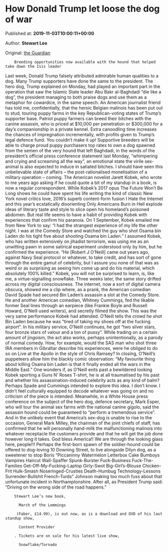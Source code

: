 
# How Donald Trump let loose the dog of war

Published at: **2019-11-03T10:00:11+00:00**

Author: **Stewart Lee**

Original: [the Guardian](https://www.theguardian.com/commentisfree/2019/nov/03/how-donald-trump-let-loose-the-dog-of-war)


        Breeding opportunities now available with the hound that helped take down the Isis leader
      
Last week, Donald Trump falsely attributed admirable human qualities to a dog. Many Trump supporters have done the same to the president. The hero dog, Trump explained on Monday, had played an important part in the operation that saw the Islamic State leader Abu Bakr al-Baghdadi “die like a dog”, the president managing to both praise dogs and use them as a metaphor for cowardice, in the same speech.
An American journalist friend has told me, confidentially, that the heroic Belgian malinois has been put out to stud, touring puppy farms in the key Republican-voting states of Trump’s supporter base. Patriot puppy farmers can breed their bitches with the canine assassin, who is priced at $10,000 per penetration or $300,000 for a day’s companionship in a private kennel. Extra canoodling time increases the chances of impregnation incrementally, with profits given to Trump’s legal defence fund. You couldn’t make it up!
Supportive breeders will be able to charge proud puppy purchasers top rates to own a dog spawned from the semen of the very hound that left Baghdadi, in the words of the president’s official press conference statement last Monday, “whimpering and crying and screaming all the way”, an emotional state the virile sex-animal is also expected to induce in satiated bitches.
I should have seen this unbelievable state of affairs – the post-rationalised monetisation of a military operation – coming. The American novelist Jarett Kobek, who wrote to me years ago asking if he could quote a bit of my standup in a book, is now a regular correspondent. While Kobek’s 2017 opus The Future Won’t Be Long shows he could have spent his life writing the kind of classic New York novel critics love, 2016’s superb content-form fusion I Hate the Internet and this year’s ecstatically disorienting Only Americans Burn in Hell explode ideas of literary taste and style to slice open his homeland’s poisoned abdomen. But real life seems to have a habit of providing Kobek with experiences that confirm his paranoia.
On 1 September, Kobek emailed me from New York to say: “I had the strangest experience of my life the other night. I was at the Comedy Store and watched the guy who shot Osama bin Laden do his tight five about shooting Osama bin Laden.” I assumed Kobek, who has written extensively on jihadist terrorism, was using me as an unwitting pawn in some satirical experiment understood only by him, but he confirmed the experience.
“He [Robert J O’Neill] came out years ago, against Navy Seal protocol or whatever, to take credit, and has sort of gone through the entire gamut of celebrity, but I assure you none of that was as weird or as surprising as seeing him come up and do his material, which absolutely 100% killed.” Kobek, you will not be surprised to learn, is, like me, a virtue-signalling snowflake.
Three weeks later, the same story drifted across my digital consciousness. The internet, now a sort of digital camera obscura, showed me a clip where, as a prank, the American comedian David Spade had secured Bin Laden’s assassin a slot at the Comedy Store. He and another American comedian, Whitney Cummings, fed the likable former Seal lines through an earpiece (like Frankie Boyle and Russell Howard, O’Neill used writers), and secretly filmed the show. This was the very same performance Kobek had attended.
O’Neill tells the crowd he shot Bin Laden because he was “tired of taking my shoes off at the fucking airport”. In his military service, O’Neill continues, he got “two silver stars, four bronze stars of valour and a ton of pussy”. While trading on a certain amount of jingoism, the act also works, perhaps unintentionally, as a parody of normal comedy. How, for example, would the SAS man who shot three IRA members in Gibraltar describe his experiences, were he obliged to do so on Live at the Apollo in the style of Chris Ramsey?
In closing, O’Neill’s puppeteers allow him the blackly comic observation: “My favourite thing about killing Osama bin Laden is that it finally ended all the wars in the Middle East.” One wonders if, as O’Neill exits past a bewildered looking Kobek sporting a Guns N’ Roses T-shirt, he is at all traumatised by his past and whether his assassination-induced celebrity acts as any kind of balm? Perhaps Spade and Cummings intended to explore this idea. I don’t know. I didn’t feel culturally equipped to decode whatever was going on and no criticism of the piece is intended.
Meanwhile, in a White House press conference on the subject of the hero dog, defence secretary, Mark Esper, who will tour the animal sex farms with the national canine gigolo, said the assassin hound could be guaranteed to “perform a tremendous service”. And in the unlikely event that America’s sex-dog is unable to rise to the occasion, General Mark Milley, the chairman of the joint chiefs of staff, has confirmed that he will personally hand-milk the malfunctioning malinois into whatever receptacle the customers provide and that he will get the job done however long it takes. God bless America!! We are through the looking glass here, people!!!
Perhaps the first-born spawn of the soldier-hound could be offered to dog-loving 10 Downing Street, to live alongside Dilyn dog, as a sweetener to stop Boris “Piccaninny Watermelon Letterbox Cake Bumboys Vampires Haircut Wall-Spaffer Spunk-Burster Fuck-Business Fuck-The-Families Get-Off-My-Fucking-Laptop Girly-Swot Big-Girl’s-Blouse Chicken-Frit Hulk-Smash Noseringed-Crusties Death-Humbug Technology-Lessons Surrender-Bullshit French-Turds” Johnson making too much fuss about that unfortunate incident in Northamptonshire. After all, as President Trump said: “Driving on the wrong side of the road happens.”

        Stewart Lee’s new book, 
        
          March of the Lemmings
        
         (Faber, £14.99), is out now, as is a download and DVD of his last standup show, 
        
          Content Provider
        
        . Tickets are on sale for his latest live show, 
        
          Snowflake/Tornado
        
      
